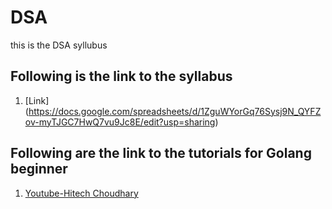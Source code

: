 # DSA
this is the DSA syllubus 


## Following is the link to the syllabus
1. [Link] (https://docs.google.com/spreadsheets/d/1ZguWYorGq76Sysj9N_QYFZov-myTJGC7HwQ7vu9Jc8E/edit?usp=sharing)


## Following are the link to the tutorials for Golang beginner
1. [Youtube-Hitech Choudhary](https://www.youtube.com/watch?v=JoJ8Sw5Yb4c&list=PLRAV69dS1uWQGDQoBYMZWKjzuhCaOnBpa)


